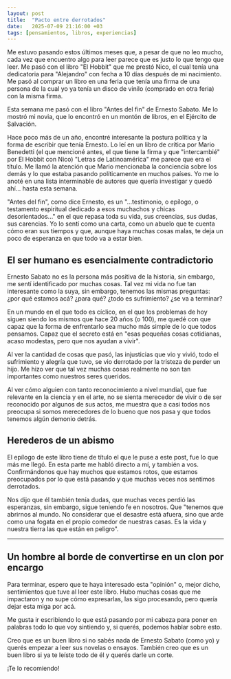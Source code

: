 ```yaml
---
layout: post
title:  "Pacto entre derrotados"
date:   2025-07-09 21:16:00 +03
tags: [pensamientos, libros, experiencias]
---
```


Me estuvo pasando estos últimos meses que, a pesar de que no leo mucho, cada vez que encuentro algo para leer parece que es justo lo que tengo que leer. Me pasó con el libro "El Hobbit" que me prestó Nico, el cual tenía una dedicatoria para "Alejandro" con fecha a 10 días después de mi nacimiento. Me pasó al comprar un libro en una feria que tenía una firma de una persona de la cual yo ya tenía un disco de vinilo (comprado en otra feria) con la misma firma.

Esta semana me pasó con el libro "Antes del fin" de Ernesto Sabato. Me lo mostró mi novia, que lo encontró en un montón de libros, en el Ejército de Salvación.

Hace poco más de un año, encontré interesante la postura política y la forma de escribir que tenía Ernesto. Lo leí en un libro de crítica por Mario Benedetti (el que mencioné antes, el que tiene la firma y que "intercambié" por El Hobbit con Nico) "Letras de Latinoamérica" me parece que era el título. Me llamó la atención que Mario mencionaba la conciencia sobre los demás y lo que estaba pasando políticamente en muchos países. Yo me lo anoté en una lista interminable de autores que quería investigar y quedó ahí... hasta esta semana.

"Antes del fin", como dice Ernesto, es un "...testimonio, o epílogo, o testamento espiritual dedicado a esos muchachos y chicas desorientados..." en el que repasa toda su vida, sus creencias, sus dudas, sus carencias. Yo lo sentí como una carta, como un abuelo que te cuenta cómo eran sus tiempos y que, aunque haya muchas cosas malas, te deja un poco de esperanza en que todo va a estar bien.

## El ser humano es esencialmente contradictorio

Ernesto Sabato no es la persona más positiva de la historia, sin embargo, me sentí identificado por muchas cosas. Tal vez mi vida no fue tan interesante como la suya, sin embargo, tenemos las mismas preguntas: ¿por qué estamos acá? ¿para qué? ¿todo es sufrimiento? ¿se va a terminar?

En un mundo en el que todo es cíclico, en el que los problemas de hoy siguen siendo los mismos que hace 20 años (o 100), me quedé con que capaz que la forma de enfrentarlo sea mucho más simple de lo que todos pensamos. Capaz que el secreto está en "esas pequeñas cosas cotidianas, acaso modestas, pero que nos ayudan a vivir".

Al ver la cantidad de cosas que pasó, las injusticias que vio y vivió, todo el sufrimiento y alegría que tuvo, se vio derrotado por la tristeza de perder un hijo. Me hizo ver que tal vez muchas cosas realmente no son tan importantes como nuestros seres queridos.

Al ver cómo alguien con tanto reconocimiento a nivel mundial, que fue relevante en la ciencia y en el arte, no se sienta merecedor de vivir o de ser reconocido por algunos de sus actos, me muestra que a casi todos nos preocupa si somos merecedores de lo bueno que nos pasa y que todos tenemos algún demonio detrás.

## Herederos de un abismo

El epílogo de este libro tiene de título el que le puse a este post, fue lo que más me llegó. En esta parte me habló directo a mí, y también a vos. Confirmándonos que hay muchos que estamos rotos, que estamos preocupados por lo que está pasando y que muchas veces nos sentimos derrotados.

Nos dijo que él también tenía dudas, que muchas veces perdió las esperanzas, sin embargo, sigue teniendo fe en nosotros. Que "tenemos que abrirnos al mundo. No considerar que el desastre está afuera, sino que arde como una fogata en el propio comedor de nuestras casas. Es la vida y nuestra tierra las que están en peligro".

___

## Un hombre al borde de convertirse en un clon por encargo

Para terminar, espero que te haya interesado esta "opinión" o, mejor dicho, sentimientos que tuve al leer este libro. Hubo muchas cosas que me impactaron y no supe cómo expresarlas, las sigo procesando, pero quería dejar esta miga por acá.

Me gusta ir escribiendo lo que está pasando por mi cabeza para poner en palabras todo lo que voy sintiendo y, si querés, podemos hablar sobre esto.

Creo que es un buen libro si no sabés nada de Ernesto Sabato (como yo) y querés empezar a leer sus novelas o ensayos. También creo que es un buen libro si ya te leíste todo de él y querés darle un corte.

¡Te lo recomiendo!

